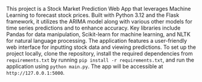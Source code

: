 This project is a Stock Market Prediction Web App that leverages Machine Learning to forecast stock prices. Built with Python 3.12 and the Flask framework, it utilizes the ARIMA model along with various other models for time series predictions and to enhance accuracy. Key libraries include Pandas for data manipulation, Scikit-learn for machine learning, and NLTK for natural language processing. The application features a user-friendly web interface for inputting stock data and viewing predictions. To set up the project locally, clone the repository, install the required dependencies from `requirements.txt` by running `pip install -r requirements.txt`, and run the application using `python main.py`. The app will be accessible at `http://127.0.0.1:5000`. 
